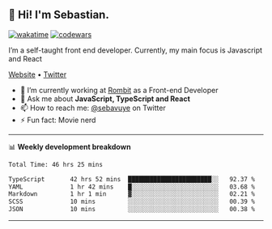 ## 👋 Hi! I'm Sebastian.

[![wakatime](https://wakatime.com/badge/user/df0036c6-328a-4a39-be9b-e49417ed22a1.svg)](https://wakatime.com/@df0036c6-328a-4a39-be9b-e49417ed22a1)
[![codewars](https://www.codewars.com/users/sebavuye/badges/small)](https://www.codewars.com/users/sebavuye)

I’m a self-taught front end developer. Currently, my main focus is Javascript and React

[Website](https://sebastianvuye.be) • [Twitter](https://twitter.com/sebavuye)

- 🔭 I’m currently working at [Rombit](https://rombit.com/) as a Front-end Developer
- 💬 Ask me about **JavaScript, TypeScript and React**
- 📫 How to reach me: [@sebavuye](https://twitter.com/sebavuye) on Twitter
- ⚡ Fun fact: Movie nerd

-------

📊 **Weekly development breakdown**

<!--START_SECTION:waka-->

```txt
Total Time: 46 hrs 25 mins

TypeScript       42 hrs 52 mins  ███████████████████████░░   92.37 %
YAML             1 hr 42 mins    █░░░░░░░░░░░░░░░░░░░░░░░░   03.68 %
Markdown         1 hr 1 min      ▓░░░░░░░░░░░░░░░░░░░░░░░░   02.21 %
SCSS             10 mins         ░░░░░░░░░░░░░░░░░░░░░░░░░   00.39 %
JSON             10 mins         ░░░░░░░░░░░░░░░░░░░░░░░░░   00.38 %
```

<!--END_SECTION:waka-->
-------
